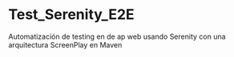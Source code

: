 # Test_Serenity_E2E
Automatización de testing en de ap web usando Serenity con una arquitectura ScreenPlay en Maven
